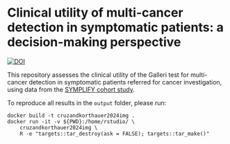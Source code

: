 # Clinical utility of multi-cancer detection in symptomatic patients: a decision-making perspective

[![DOI](https://zenodo.org/badge/DOI/10.5281/zenodo.15421219.svg)](https://doi.org/10.5281/zenodo.15421219)

This repository assesses the clinical utility of the Galleri test for multi-cancer detection in symptomatic patients referred for cancer investigation, using data from the [SYMPLIFY cohort study](https://doi.org/10.1016/S1470-2045(23)00277-2).

To reproduce all results in the `output` folder, please run:

```
docker build -t cruzandkorthauer2024img .
docker run -it -v ${PWD}:/home/rstudio/ \
    cruzandkorthauer2024img \
    R -e "targets::tar_destroy(ask = FALSE); targets::tar_make()"
```
